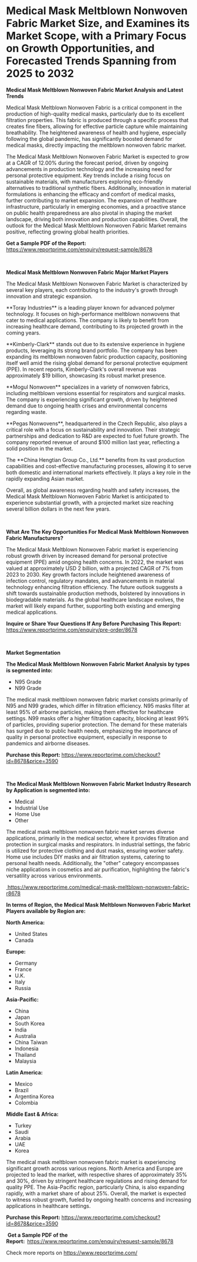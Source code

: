 <p><h1>Medical Mask Meltblown Nonwoven Fabric Market Size, and Examines its Market Scope, with a Primary Focus on Growth Opportunities, and Forecasted Trends Spanning from 2025 to 2032</h1></p><p><strong>Medical Mask Meltblown Nonwoven Fabric Market Analysis and Latest Trends</strong></p>
<p><p>Medical Mask Meltblown Nonwoven Fabric is a critical component in the production of high-quality medical masks, particularly due to its excellent filtration properties. This fabric is produced through a specific process that creates fine fibers, allowing for effective particle capture while maintaining breathability. The heightened awareness of health and hygiene, especially following the global pandemic, has significantly boosted demand for medical masks, directly impacting the meltblown nonwoven fabric market.</p><p>The Medical Mask Meltblown Nonwoven Fabric Market is expected to grow at a CAGR of 12.00% during the forecast period, driven by ongoing advancements in production technology and the increasing need for personal protective equipment. Key trends include a rising focus on sustainable materials, with manufacturers exploring eco-friendly alternatives to traditional synthetic fibers. Additionally, innovation in material formulations is enhancing the efficacy and comfort of medical masks, further contributing to market expansion. The expansion of healthcare infrastructure, particularly in emerging economies, and a proactive stance on public health preparedness are also pivotal in shaping the market landscape, driving both innovation and production capabilities. Overall, the outlook for the Medical Mask Meltblown Nonwoven Fabric Market remains positive, reflecting growing global health priorities.</p></p>
<p><strong>Get a Sample PDF of the Report:&nbsp;</strong> <a href="https://www.reportprime.com/enquiry/request-sample/8678?utm_campaign=3316&utm_medium=2&utm_source=Github&utm_content=ia&utm_term=20032025&utm_id=medical-mask-meltblown-nonwoven-fabric">https://www.reportprime.com/enquiry/request-sample/8678</a></p>
<p>&nbsp;</p>
<p><strong>Medical Mask Meltblown Nonwoven Fabric Major Market Players</strong></p>
<p><p>The Medical Mask Meltblown Nonwoven Fabric Market is characterized by several key players, each contributing to the industry's growth through innovation and strategic expansion. </p><p>**Toray Industries** is a leading player known for advanced polymer technology. It focuses on high-performance meltblown nonwovens that cater to medical applications. The company is likely to benefit from increasing healthcare demand, contributing to its projected growth in the coming years.</p><p>**Kimberly-Clark** stands out due to its extensive experience in hygiene products, leveraging its strong brand portfolio. The company has been expanding its meltblown nonwoven fabric production capacity, positioning itself well amid the rising global demand for personal protective equipment (PPE). In recent reports, Kimberly-Clark's overall revenue was approximately $19 billion, showcasing its robust market presence.</p><p>**Mogul Nonwoven** specializes in a variety of nonwoven fabrics, including meltblown versions essential for respirators and surgical masks. The company is experiencing significant growth, driven by heightened demand due to ongoing health crises and environmental concerns regarding waste.</p><p>**Pegas Nonwovens**, headquartered in the Czech Republic, also plays a critical role with a focus on sustainability and innovation. Their strategic partnerships and dedication to R&D are expected to fuel future growth. The company reported revenue of around $100 million last year, reflecting a solid position in the market.</p><p>The **China Hengtian Group Co., Ltd.** benefits from its vast production capabilities and cost-effective manufacturing processes, allowing it to serve both domestic and international markets effectively. It plays a key role in the rapidly expanding Asian market.</p><p>Overall, as global awareness regarding health and safety increases, the Medical Mask Meltblown Nonwoven Fabric Market is anticipated to experience substantial growth, with a projected market size reaching several billion dollars in the next few years.</p></p>
<p>&nbsp;</p>
<p><strong>What Are The Key Opportunities For Medical Mask Meltblown Nonwoven Fabric Manufacturers?</strong></p>
<p><p>The Medical Mask Meltblown Nonwoven Fabric market is experiencing robust growth driven by increased demand for personal protective equipment (PPE) amid ongoing health concerns. In 2022, the market was valued at approximately USD 2 billion, with a projected CAGR of 7% from 2023 to 2030. Key growth factors include heightened awareness of infection control, regulatory mandates, and advancements in material technology enhancing filtration efficiency. The future outlook suggests a shift towards sustainable production methods, bolstered by innovations in biodegradable materials. As the global healthcare landscape evolves, the market will likely expand further, supporting both existing and emerging medical applications.</p></p>
<p><strong>Inquire or Share Your Questions If Any Before Purchasing This Report:</strong> <a href="https://www.reportprime.com/enquiry/pre-order/8678?utm_campaign=3316&utm_medium=2&utm_source=Github&utm_content=ia&utm_term=20032025&utm_id=medical-mask-meltblown-nonwoven-fabric">https://www.reportprime.com/enquiry/pre-order/8678</a></p>
<p>&nbsp;</p>
<p><strong>Market Segmentation</strong></p>
<p><strong>The Medical Mask Meltblown Nonwoven Fabric Market Analysis by types is segmented into:</strong></p>
<p><ul><li>N95 Grade</li><li>N99 Grade</li></ul></p>
<p><p>The medical mask meltblown nonwoven fabric market consists primarily of N95 and N99 grades, which differ in filtration efficiency. N95 masks filter at least 95% of airborne particles, making them effective for healthcare settings. N99 masks offer a higher filtration capacity, blocking at least 99% of particles, providing superior protection. The demand for these materials has surged due to public health needs, emphasizing the importance of quality in personal protective equipment, especially in response to pandemics and airborne diseases.</p></p>
<p><strong>Purchase this Report:&nbsp;</strong><a href="https://www.reportprime.com/checkout?id=8678&price=3590&utm_campaign=3316&utm_medium=2&utm_source=Github&utm_content=ia&utm_term=20032025&utm_id=medical-mask-meltblown-nonwoven-fabric">https://www.reportprime.com/checkout?id=8678&price=3590</a></p>
<p>&nbsp;</p>
<p><strong>The Medical Mask Meltblown Nonwoven Fabric Market Industry Research by Application is segmented into:</strong></p>
<p><ul><li>Medical</li><li>Industrial Use</li><li>Home Use</li><li>Other</li></ul></p>
<p><p>The medical mask meltblown nonwoven fabric market serves diverse applications, primarily in the medical sector, where it provides filtration and protection in surgical masks and respirators. In industrial settings, the fabric is utilized for protective clothing and dust masks, ensuring worker safety. Home use includes DIY masks and air filtration systems, catering to personal health needs. Additionally, the "other" category encompasses niche applications in cosmetics and air purification, highlighting the fabric's versatility across various environments.</p></p>
<p><a href="https://www.reportprime.com/medical-mask-meltblown-nonwoven-fabric-r8678?utm_campaign=3316&utm_medium=2&utm_source=Github&utm_content=ia&utm_term=20032025&utm_id=medical-mask-meltblown-nonwoven-fabric">&nbsp;https://www.reportprime.com/medical-mask-meltblown-nonwoven-fabric-r8678</a></p>
<p><strong>In terms of Region, the Medical Mask Meltblown Nonwoven Fabric Market Players available by Region are:</strong></p>
<p>
    <p> <strong> North America: </strong>
        <ul>
            <li>United States</li>
            <li>Canada</li>
        </ul>
        </p> 
    <p> <strong> Europe: </strong>
        <ul>
            <li>Germany</li>
            <li>France</li>
            <li>U.K.</li>
            <li>Italy</li>
            <li>Russia</li>
        </ul>
        </p> 
    <p> <strong> Asia-Pacific: </strong>
        <ul>
            <li>China</li>
            <li>Japan</li>
            <li>South Korea</li>
            <li>India</li>
            <li>Australia</li>
            <li>China Taiwan</li>
            <li>Indonesia</li>
            <li>Thailand</li>
            <li>Malaysia</li>
        </ul>
        </p> 
    <p> <strong> Latin America: </strong>
        <ul>
            <li>Mexico</li>
            <li>Brazil</li>
            <li>Argentina Korea</li>
            <li>Colombia</li>
        </ul>
        </p> 
    <p> <strong> Middle East & Africa: </strong>
        <ul>
            <li>Turkey</li>
            <li>Saudi</li>
            <li>Arabia</li>
            <li>UAE</li>
            <li>Korea</li>
        </ul>
    </p>
    </p>
<p><p>The medical mask meltblown nonwoven fabric market is experiencing significant growth across various regions. North America and Europe are projected to lead the market, with respective shares of approximately 35% and 30%, driven by stringent healthcare regulations and rising demand for quality PPE. The Asia-Pacific region, particularly China, is also expanding rapidly, with a market share of about 25%. Overall, the market is expected to witness robust growth, fueled by ongoing health concerns and increasing applications in healthcare settings.</p></p>
<p><strong>Purchase this Report: </strong><a href="https://www.reportprime.com/checkout?id=8678&price=3590&utm_campaign=3316&utm_medium=2&utm_source=Github&utm_content=ia&utm_term=20032025&utm_id=medical-mask-meltblown-nonwoven-fabric">https://www.reportprime.com/checkout?id=8678&price=3590</a></p>
<p>&nbsp;<strong>Get a Sample PDF of the Report:&nbsp;&nbsp;</strong><a href="https://www.reportprime.com/enquiry/request-sample/8678?utm_campaign=3316&utm_medium=2&utm_source=Github&utm_content=ia&utm_term=20032025&utm_id=medical-mask-meltblown-nonwoven-fabric">https://www.reportprime.com/enquiry/request-sample/8678</a></p>
<p><strong></strong></p>
<p>Check more reports on <a href="https://www.reportprime.com/?utm_campaign=3316&utm_medium=2&utm_source=Github&utm_content=ia&utm_term=20032025&utm_id=medical-mask-meltblown-nonwoven-fabric">https://www.reportprime.com/</a></p>